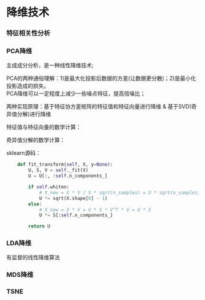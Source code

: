 降维技术
====
### 特征相关性分析


### PCA降维
主成成分分析，是一种线性降维技术;

PCA的两种通俗理解：1)是最大化投影后数据的方差(让数据更分散)；2)是最小化投影造成的损失。<br>
PCA降维可以一定程度上减少一些噪点特征，提高信噪比；

两种实现原理：基于特征协方差矩阵的特征值和特征向量进行降维 & 基于SVD(奇异值分解)进行降维

特征值与特征向量的数学计算：

奇异值分解的数学计算：

sklearn源码：
```Python
    def fit_transform(self, X, y=None):
        U, S, V = self._fit(X)
        U = U[:, :self.n_components_]

        if self.whiten:
            # X_new = X * V / S * sqrt(n_samples) = U * sqrt(n_samples)
            U *= sqrt(X.shape[0] - 1)
        else:
            # X_new = X * V = U * S * V^T * V = U * S
            U *= S[:self.n_components_]

        return U
```

### LDA降维
有监督的线性降维算法

### MDS降维

### TSNE
